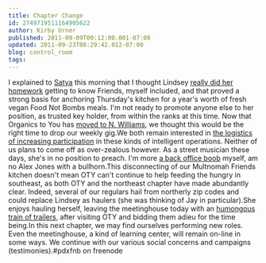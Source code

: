 ```yaml
---
title: Chapter Change
id: 2749719511164905622
author: Kirby Urner
published: 2011-09-09T00:12:00.001-07:00
updated: 2011-09-23T08:29:42.012-07:00
blog: control_room
tags: 
---
```


[](http://www.flickr.com/photos/17157315@N00/5249569007/)I explained to [Satya](http://worldgame.blogspot.com/2011/01/economics-of-happiness-movie-review.html) this morning that I thought Lindsey [really did her homework](http://controlroom.blogspot.com/2011/01/fnb-2010113.html) getting to know Friends, myself included, and that proved a strong basis for anchoring Thursday's kitchen for a year's worth of fresh vegan Food Not Bombs meals.  I'm not ready to promote anyone else to her position, as trusted key holder, from within the ranks at this time.  Now that Organics to You has [moved to N. Williams](http://worldgame.blogspot.com/2011/08/fnb-2011811.html), we thought this would be the right time to drop our weekly gig.We both remain interested in [the logistics of increasing participation](https://lists.riseup.net/www/arc/nefoodnotbombs/2011-09/msg00012.html) in these kinds of intelligent operations.  Neither of us plans to come off as over-zealous however.  As a street musician these days, she's in no position to preach.  I'm more [a back office boob](http://controlroom.blogspot.com/2009/03/stress-tests.html) myself, am no Alex Jones with a bullhorn.This disconnecting of our Multnomah Friends kitchen doesn't mean OTY can't continue to help feeding the hungry in southeast, as both OTY and the northeast chapter have made abundantly clear.  Indeed, several of our regulars hail from northerly zip codes and could replace Lindsey as haulers (she was thinking of Jay in particular).She enjoys hauling herself, leaving the meetinghouse today with an [humongous train of trailers](http://www.flickr.com/photos/17157315@N00/6131324429/in/photostream/), after visiting OTY and bidding them adieu for the time being.In this next chapter, we may find ourselves performing new roles.  Even the meetinghouse, a kind of learning center, will remain on-line in some ways.  We continue with our various social concerns and campaigns (testimonies).[](https://blogger.googleusercontent.com/img/b/R29vZ2xl/AVvXsEhTfAbKOF2_pw8GMEeyGQ8xXNlaAwKLmdKxoiYkO_rRJ7-3Q4l1zaaGrixj6CKIc-lak5k4u5yd6qWu35H2AIKEYUlXnM4zjib4aq3XNtcim9g_uKQ3abZTmpRgZwhLjH8FeCr_/s1600/blue_house_irc.png)#pdxfnb on freenode